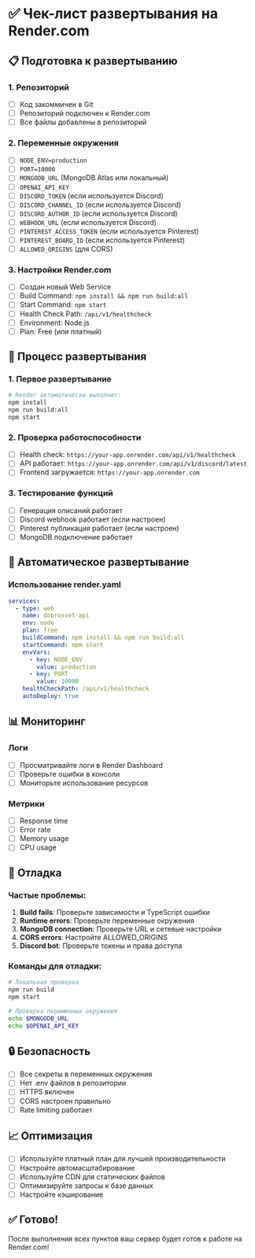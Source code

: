 # ✅ Чек-лист развертывания на Render.com

## 📋 Подготовка к развертыванию

### 1. Репозиторий
- [ ] Код закоммичен в Git
- [ ] Репозиторий подключен к Render.com
- [ ] Все файлы добавлены в репозиторий

### 2. Переменные окружения
- [ ] `NODE_ENV=production`
- [ ] `PORT=10000`
- [ ] `MONGODB_URL` (MongoDB Atlas или локальный)
- [ ] `OPENAI_API_KEY`
- [ ] `DISCORD_TOKEN` (если используется Discord)
- [ ] `DISCORD_CHANNEL_ID` (если используется Discord)
- [ ] `DISCORD_AUTHOR_ID` (если используется Discord)
- [ ] `WEBHOOK_URL` (если используется Discord)
- [ ] `PINTEREST_ACCESS_TOKEN` (если используется Pinterest)
- [ ] `PINTEREST_BOARD_ID` (если используется Pinterest)
- [ ] `ALLOWED_ORIGINS` (для CORS)

### 3. Настройки Render.com
- [ ] Создан новый Web Service
- [ ] Build Command: `npm install && npm run build:all`
- [ ] Start Command: `npm start`
- [ ] Health Check Path: `/api/v1/healthcheck`
- [ ] Environment: Node.js
- [ ] Plan: Free (или платный)

## 🚀 Процесс развертывания

### 1. Первое развертывание
```bash
# Render автоматически выполнит:
npm install
npm run build:all
npm start
```

### 2. Проверка работоспособности
- [ ] Health check: `https://your-app.onrender.com/api/v1/healthcheck`
- [ ] API работает: `https://your-app.onrender.com/api/v1/discord/latest`
- [ ] Frontend загружается: `https://your-app.onrender.com`

### 3. Тестирование функций
- [ ] Генерация описаний работает
- [ ] Discord webhook работает (если настроен)
- [ ] Pinterest публикация работает (если настроен)
- [ ] MongoDB подключение работает

## 🔧 Автоматическое развертывание

### Использование render.yaml
```yaml
services:
  - type: web
    name: dobrosvet-api
    env: node
    plan: free
    buildCommand: npm install && npm run build:all
    startCommand: npm start
    envVars:
      - key: NODE_ENV
        value: production
      - key: PORT
        value: 10000
    healthCheckPath: /api/v1/healthcheck
    autoDeploy: true
```

## 📊 Мониторинг

### Логи
- [ ] Просматривайте логи в Render Dashboard
- [ ] Проверьте ошибки в консоли
- [ ] Мониторьте использование ресурсов

### Метрики
- [ ] Response time
- [ ] Error rate
- [ ] Memory usage
- [ ] CPU usage

## 🐛 Отладка

### Частые проблемы:
1. **Build fails**: Проверьте зависимости и TypeScript ошибки
2. **Runtime errors**: Проверьте переменные окружения
3. **MongoDB connection**: Проверьте URL и сетевые настройки
4. **CORS errors**: Настройте ALLOWED_ORIGINS
5. **Discord bot**: Проверьте токены и права доступа

### Команды для отладки:
```bash
# Локальная проверка
npm run build
npm start

# Проверка переменных окружения
echo $MONGODB_URL
echo $OPENAI_API_KEY
```

## 🔒 Безопасность

- [ ] Все секреты в переменных окружения
- [ ] Нет .env файлов в репозитории
- [ ] HTTPS включен
- [ ] CORS настроен правильно
- [ ] Rate limiting работает

## 📈 Оптимизация

- [ ] Используйте платный план для лучшей производительности
- [ ] Настройте автомасштабирование
- [ ] Используйте CDN для статических файлов
- [ ] Оптимизируйте запросы к базе данных
- [ ] Настройте кэширование

## ✅ Готово!

После выполнения всех пунктов ваш сервер будет готов к работе на Render.com! 